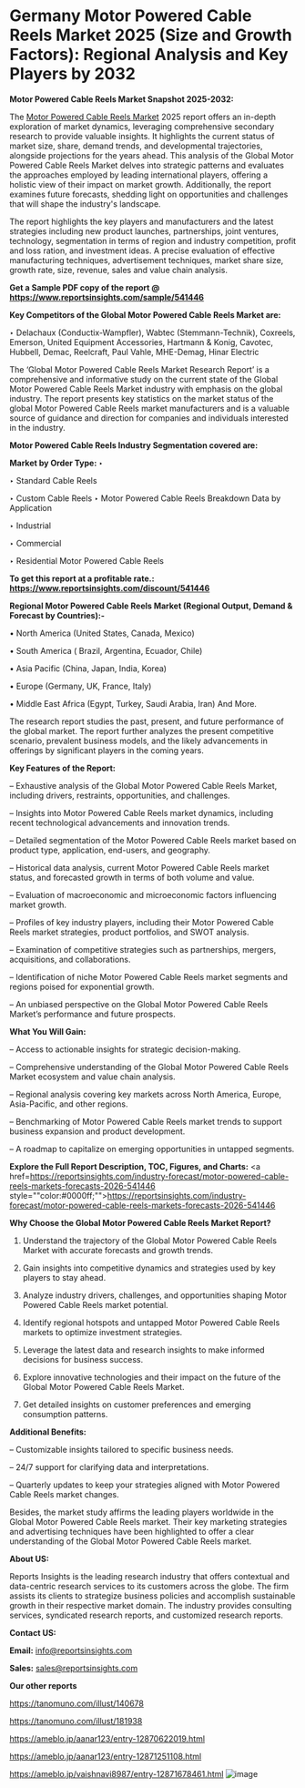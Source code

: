 # Germany Motor Powered Cable Reels Market 2025 (Size and Growth Factors): Regional Analysis and Key Players by 2032

<strong>Motor Powered Cable Reels Market Snapshot 2025-2032:</strong>

The <a href=https://www.reportsinsights.com/sample/541446>Motor Powered Cable Reels Market</a> 2025 report offers an in-depth exploration of market dynamics, leveraging comprehensive secondary research to provide valuable insights. It highlights the current status of market size, share, demand trends, and developmental trajectories, alongside projections for the years ahead. This analysis of the Global Motor Powered Cable Reels Market delves into strategic patterns and evaluates the approaches employed by leading international players, offering a holistic view of their impact on market growth. Additionally, the report examines future forecasts, shedding light on opportunities and challenges that will shape the industry's landscape.

The report highlights the key players and manufacturers and the latest strategies including new product launches, partnerships, joint ventures, technology, segmentation in terms of region and industry competition, profit and loss ration, and investment ideas. A precise evaluation of effective manufacturing techniques, advertisement techniques, market share size, growth rate, size, revenue, sales and value chain analysis.

<strong>Get a Sample PDF copy of the report @ <a href=https://www.reportsinsights.com/sample/541446 style=color:#0000ff;>https://www.reportsinsights.com/sample/541446</a></strong>

<strong>Key Competitors of the Global Motor Powered Cable Reels Market are:</strong>

‣ Delachaux (Conductix-Wampfler), Wabtec (Stemmann-Technik), Coxreels, Emerson, United Equipment Accessories, Hartmann & Konig, Cavotec, Hubbell, Demac, Reelcraft, Paul Vahle, MHE-Demag, Hinar Electric

The ‘Global Motor Powered Cable Reels Market Research Report’ is a comprehensive and informative study on the current state of the Global Motor Powered Cable Reels Market industry with emphasis on the global industry. The report presents key statistics on the market status of the global Motor Powered Cable Reels market manufacturers and is a valuable source of guidance and direction for companies and individuals interested in the industry.

<strong>Motor Powered Cable Reels Industry Segmentation covered are:</strong>

<strong>Market by Order Type: </strong>
‣ 

‣ Standard Cable Reels

‣ Custom Cable Reels
‣ Motor Powered Cable Reels Breakdown Data by Application

‣ Industrial

‣ Commercial

‣ Residential
Motor Powered Cable Reels

<strong>To get this report at a profitable rate.: <a href=https://www.reportsinsights.com/discount/541446 style=color:#0000ff;>https://www.reportsinsights.com/discount/541446</a></strong>

<strong>Regional Motor Powered Cable Reels Market (Regional Output, Demand &amp; Forecast by Countries):-</strong>

• North America (United States, Canada, Mexico)

• South America ( Brazil, Argentina, Ecuador, Chile)

• Asia Pacific (China, Japan, India, Korea)

• Europe (Germany, UK, France, Italy)

• Middle East Africa (Egypt, Turkey, Saudi Arabia, Iran) And More.

The research report studies the past, present, and future performance of the global market. The report further analyzes the present competitive scenario, prevalent business models, and the likely advancements in offerings by significant players in the coming years.

<strong>Key Features of the Report:</strong>

– Exhaustive analysis of the Global Motor Powered Cable Reels Market, including drivers, restraints, opportunities, and challenges.

– Insights into Motor Powered Cable Reels market dynamics, including recent technological advancements and innovation trends.

– Detailed segmentation of the Motor Powered Cable Reels market based on product type, application, end-users, and geography.

– Historical data analysis, current Motor Powered Cable Reels market status, and forecasted growth in terms of both volume and value.

– Evaluation of macroeconomic and microeconomic factors influencing market growth.

– Profiles of key industry players, including their Motor Powered Cable Reels market strategies, product portfolios, and SWOT analysis.

– Examination of competitive strategies such as partnerships, mergers, acquisitions, and collaborations.

– Identification of niche Motor Powered Cable Reels market segments and regions poised for exponential growth.

– An unbiased perspective on the Global Motor Powered Cable Reels Market’s performance and future prospects.

<strong>What You Will Gain:</strong>

– Access to actionable insights for strategic decision-making.

– Comprehensive understanding of the Global Motor Powered Cable Reels Market ecosystem and value chain analysis.

– Regional analysis covering key markets across North America, Europe, Asia-Pacific, and other regions.

– Benchmarking of Motor Powered Cable Reels market trends to support business expansion and product development.

– A roadmap to capitalize on emerging opportunities in untapped segments.

<strong>Explore the Full Report Description, TOC, Figures, and Charts:</strong>
<a href=https://reportsinsights.com/industry-forecast/motor-powered-cable-reels-markets-forecasts-2026-541446 style=""color:#0000ff;"">https://reportsinsights.com/industry-forecast/motor-powered-cable-reels-markets-forecasts-2026-541446</a>

<strong>Why Choose the Global Motor Powered Cable Reels Market Report?</strong>

1. Understand the trajectory of the Global Motor Powered Cable Reels Market with accurate forecasts and growth trends.

2. Gain insights into competitive dynamics and strategies used by key players to stay ahead.

3. Analyze industry drivers, challenges, and opportunities shaping Motor Powered Cable Reels market potential.

4. Identify regional hotspots and untapped Motor Powered Cable Reels markets to optimize investment strategies.

5. Leverage the latest data and research insights to make informed decisions for business success.

6. Explore innovative technologies and their impact on the future of the Global Motor Powered Cable Reels Market.

7. Get detailed insights on customer preferences and emerging consumption patterns.

<strong>Additional Benefits:</strong>

– Customizable insights tailored to specific business needs.

– 24/7 support for clarifying data and interpretations.

– Quarterly updates to keep your strategies aligned with Motor Powered Cable Reels market changes.

Besides, the market study affirms the leading players worldwide in the Global Motor Powered Cable Reels market. Their key marketing strategies and advertising techniques have been highlighted to offer a clear understanding of the Global Motor Powered Cable Reels market.

<strong><strong>About US</strong>:</strong>

Reports Insights is the leading research industry that offers contextual and data-centric research services to its customers across the globe. The firm assists its clients to strategize business policies and accomplish sustainable growth in their respective market domain. The industry provides consulting services, syndicated research reports, and customized research reports.

<strong>Contact US:</strong>

<p class=><b>Email:</b> <a href=mailto:info@reportsinsights.com>info@reportsinsights.com</a></p>
<p class=><b>Sales:</b> <a href=mailto:sales@reportsinsights.com>sales@reportsinsights.com</a></p>

<strong>Our other reports</strong>

<a href=https://tanomuno.com/illust/140678>https://tanomuno.com/illust/140678</a>

<a href=https://tanomuno.com/illust/181938>https://tanomuno.com/illust/181938</a>

<a href=https://ameblo.jp/aanar123/entry-12870622019.html>https://ameblo.jp/aanar123/entry-12870622019.html</a>

<a href=https://ameblo.jp/aanar123/entry-12871251108.html>https://ameblo.jp/aanar123/entry-12871251108.html</a>

<a href=https://ameblo.jp/vaishnavi8987/entry-12871678461.html>https://ameblo.jp/vaishnavi8987/entry-12871678461.html</a>
![image](https://github.com/user-attachments/assets/12de751f-5969-4c6b-86a1-dd4e3dcf6e8c)
